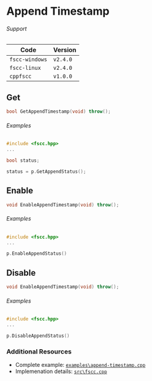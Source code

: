 # Append Timestamp

###### Support
| Code           | Version
| -------------- | --------
| `fscc-windows` | `v2.4.0` 
| `fscc-linux`   | `v2.4.0` 
| `cppfscc`      | `v1.0.0`


## Get
```c++
bool GetAppendTimestamp(void) throw();
```

###### Examples
```c++
#include <fscc.hpp>
...

bool status;

status = p.GetAppendStatus();
```


## Enable
```c++
void EnableAppendTimestamp(void) throw();
```

###### Examples
```c++
#include <fscc.hpp>
...

p.EnableAppendStatus()
```


## Disable
```c++
void EnableAppendTimestamp(void) throw();
```

###### Examples
```c++
#include <fscc.hpp>
...

p.DisableAppendStatus()
```


### Additional Resources
- Complete example: [`examples\append-timestamp.cpp`](https://github.com/commtech/cppfscc/blob/master/examples/append-timestamp.cpp)
- Implemenation details: [`src\fscc.cpp`](https://github.com/commtech/cppfscc/blob/master/src/fscc.cpp)
